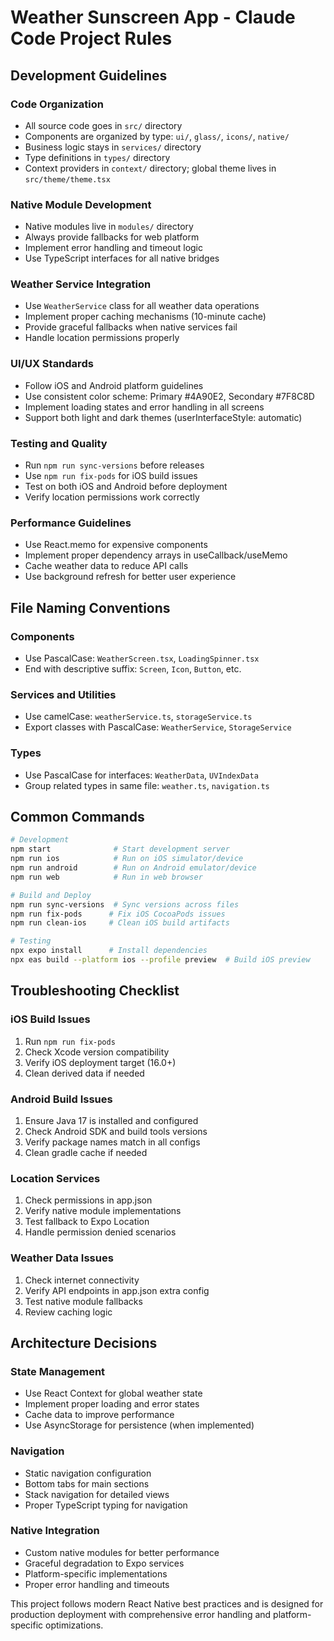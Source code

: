 # Weather Sunscreen App - Claude Code Project Rules

## Development Guidelines

### Code Organization

- All source code goes in `src/` directory
- Components are organized by type: `ui/`, `glass/`, `icons/`, `native/`
- Business logic stays in `services/` directory
- Type definitions in `types/` directory
- Context providers in `context/` directory; global theme lives in `src/theme/theme.tsx`

### Native Module Development

- Native modules live in `modules/` directory
- Always provide fallbacks for web platform
- Implement error handling and timeout logic
- Use TypeScript interfaces for all native bridges

### Weather Service Integration

- Use `WeatherService` class for all weather data operations
- Implement proper caching mechanisms (10-minute cache)
- Provide graceful fallbacks when native services fail
- Handle location permissions properly

### UI/UX Standards

- Follow iOS and Android platform guidelines
- Use consistent color scheme: Primary #4A90E2, Secondary #7F8C8D
- Implement loading states and error handling in all screens
- Support both light and dark themes (userInterfaceStyle: automatic)

### Testing and Quality

- Run `npm run sync-versions` before releases
- Use `npm run fix-pods` for iOS build issues
- Test on both iOS and Android before deployment
- Verify location permissions work correctly

### Performance Guidelines

- Use React.memo for expensive components
- Implement proper dependency arrays in useCallback/useMemo
- Cache weather data to reduce API calls
- Use background refresh for better user experience

## File Naming Conventions

### Components

- Use PascalCase: `WeatherScreen.tsx`, `LoadingSpinner.tsx`
- End with descriptive suffix: `Screen`, `Icon`, `Button`, etc.

### Services and Utilities

- Use camelCase: `weatherService.ts`, `storageService.ts`
- Export classes with PascalCase: `WeatherService`, `StorageService`

### Types

- Use PascalCase for interfaces: `WeatherData`, `UVIndexData`
- Group related types in same file: `weather.ts`, `navigation.ts`

## Common Commands

```bash
# Development
npm start              # Start development server
npm run ios            # Run on iOS simulator/device
npm run android        # Run on Android emulator/device
npm run web            # Run in web browser

# Build and Deploy
npm run sync-versions  # Sync versions across files
npm run fix-pods      # Fix iOS CocoaPods issues
npm run clean-ios     # Clean iOS build artifacts

# Testing
npx expo install      # Install dependencies
npx eas build --platform ios --profile preview  # Build iOS preview
```

## Troubleshooting Checklist

### iOS Build Issues

1. Run `npm run fix-pods`
2. Check Xcode version compatibility
3. Verify iOS deployment target (16.0+)
4. Clean derived data if needed

### Android Build Issues

1. Ensure Java 17 is installed and configured
2. Check Android SDK and build tools versions
3. Verify package names match in all configs
4. Clean gradle cache if needed

### Location Services

1. Check permissions in app.json
2. Verify native module implementations
3. Test fallback to Expo Location
4. Handle permission denied scenarios

### Weather Data Issues

1. Check internet connectivity
2. Verify API endpoints in app.json extra config
3. Test native module fallbacks
4. Review caching logic

## Architecture Decisions

### State Management

- Use React Context for global weather state
- Implement proper loading and error states
- Cache data to improve performance
- Use AsyncStorage for persistence (when implemented)

### Navigation

- Static navigation configuration
- Bottom tabs for main sections
- Stack navigation for detailed views
- Proper TypeScript typing for navigation

### Native Integration

- Custom native modules for better performance
- Graceful degradation to Expo services
- Platform-specific implementations
- Proper error handling and timeouts

This project follows modern React Native best practices and is designed for production deployment with comprehensive error handling and platform-specific optimizations.
